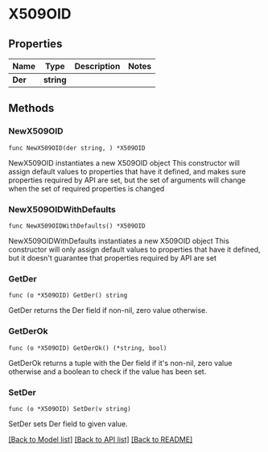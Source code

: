 # X509OID

## Properties

Name | Type | Description | Notes
------------ | ------------- | ------------- | -------------
**Der** | **string** |  | 

## Methods

### NewX509OID

`func NewX509OID(der string, ) *X509OID`

NewX509OID instantiates a new X509OID object
This constructor will assign default values to properties that have it defined,
and makes sure properties required by API are set, but the set of arguments
will change when the set of required properties is changed

### NewX509OIDWithDefaults

`func NewX509OIDWithDefaults() *X509OID`

NewX509OIDWithDefaults instantiates a new X509OID object
This constructor will only assign default values to properties that have it defined,
but it doesn't guarantee that properties required by API are set

### GetDer

`func (o *X509OID) GetDer() string`

GetDer returns the Der field if non-nil, zero value otherwise.

### GetDerOk

`func (o *X509OID) GetDerOk() (*string, bool)`

GetDerOk returns a tuple with the Der field if it's non-nil, zero value otherwise
and a boolean to check if the value has been set.

### SetDer

`func (o *X509OID) SetDer(v string)`

SetDer sets Der field to given value.



[[Back to Model list]](../README.md#documentation-for-models) [[Back to API list]](../README.md#documentation-for-api-endpoints) [[Back to README]](../README.md)


